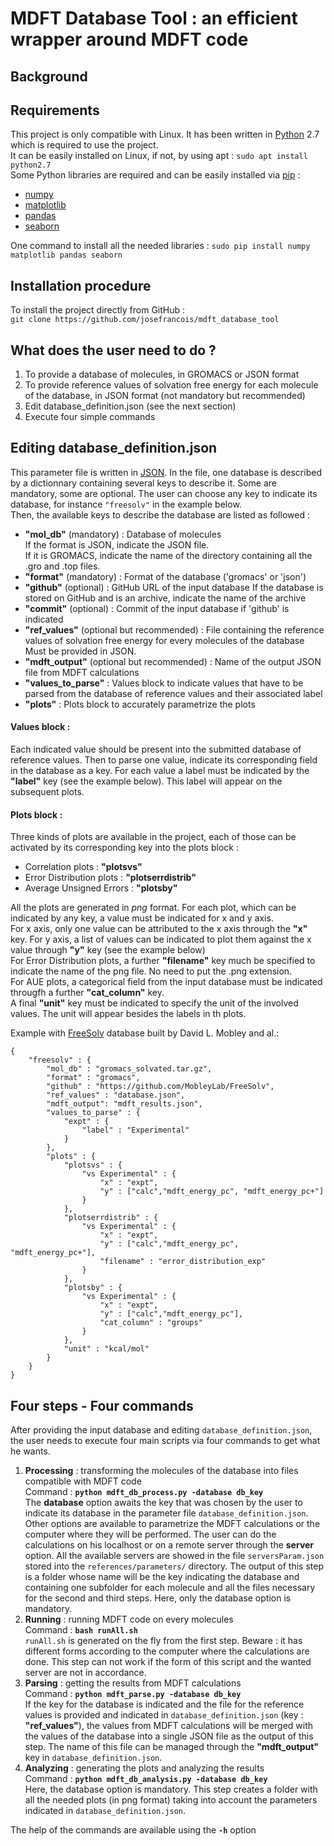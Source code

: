 # MDFT Database Tool : an efficient wrapper around MDFT code
## Background
## Requirements
This project is only compatible with Linux. It has been written in [Python](https://www.python.org/) 2.7 which is required to use the project. \
It can be easily installed on Linux, if not, by using apt : `sudo apt install python2.7`\
Some Python libraries are required and can be easily installed via [pip](https://pip.pypa.io/en/stable/installing/) :
- [numpy](http://www.numpy.org/)
- [matplotlib](https://matplotlib.org/)
- [pandas](http://pandas.pydata.org/)
- [seaborn](https://seaborn.pydata.org/)

One command to install all the needed libraries : `sudo pip install numpy matplotlib pandas seaborn`

## Installation procedure
To install the project directly from GitHub :\
`git clone https://github.com/josefrancois/mdft_database_tool`

## What does the user need to do ?
1. To provide a database of molecules, in GROMACS or JSON format
2. To provide reference values of solvation free energy for each molecule of the database, in JSON format (not mandatory but recommended)
3. Edit database_definition.json (see the next section)
4. Execute four simple commands

## Editing database_definition.json
This parameter file is written in [JSON](https://fr.wikipedia.org/wiki/JavaScript_Object_Notation). 
In the file, one database is described by a dictionnary containing several keys to describe it. Some are mandatory, some are optional. The user can choose any key to indicate its database, for instance `"freesolv"` in the example below.\
Then, the available keys to describe the database are listed as followed :
- **"mol_db"** (mandatory) : Database of molecules\
  If the format is JSON, indicate the JSON file.\
  If it is GROMACS, indicate the name of the directory containing all the .gro and .top files.
- **"format"** (mandatory) : Format of the database ('gromacs' or 'json')
- **"github"** (optional) : GitHub URL of the input database
If the database is stored on GitHub and is an archive, indicate the name of the archive
- **"commit"** (optional) : Commit of the input database if 'github' is indicated
- **"ref_values"** (optional but recommended) : File containing the reference values of solvation free energy for every molecules of the database
  Must be provided in JSON.
- **"mdft_output"** (optional but recommended) : Name of the output JSON file from MDFT calculations
- **"values_to_parse"** : Values block to indicate values that have to be parsed from the database of reference values and their associated label 
- **"plots"** : Plots block to accurately parametrize the plots

#### Values block :
Each indicated value should be present into the submitted database of reference values. Then to parse one value, indicate its corresponding field in the database as a key. For each value a label must be indicated by the **"label"** key (see the example below). This label will appear on the subsequent plots.

#### Plots block :
Three kinds of plots are available in the project, each of those can be activated by its corresponding key into the plots block :
- Correlation plots : **"plotsvs"**
- Error Distribution plots : **"plotserrdistrib"**
- Average Unsigned Errors : **"plotsby"**

All the plots are generated in *png* format.
For each plot, which can be indicated by any key, a value must be indicated for x and y axis.\
For x axis, only one value can be attributed to the x axis through the **"x"** key. For y axis, a list of values can be indicated to plot them against the x value through **"y"** key (see the example below)\
For Error Distribution plots, a further **"filename"** key much be specified to indicate the name of the png file. No need to put the .png extension.\
For AUE plots, a categorical field from the input database must be indicated througfh a further **"cat_column"** key.\
A final **"unit"** key must be indicated to specify the unit of the involved values. The unit will appear besides the labels in th plots.

Example with [FreeSolv](https://github.com/MobleyLab/FreeSolv) database built by David L. Mobley and al.:
```
{
    "freesolv" : {                          
        "mol_db" : "gromacs_solvated.tar.gz", 
        "format" : "gromacs",
        "github" : "https://github.com/MobleyLab/FreeSolv",
        "ref_values" : "database.json",
        "mdft_output": "mdft_results.json",
        "values_to_parse" : {
            "expt" : {
                "label" : "Experimental"
            }
        },
        "plots" : {
            "plotsvs" : {
                "vs Experimental" : {
                    "x" : "expt",
                    "y" : ["calc","mdft_energy_pc", "mdft_energy_pc+"]
                }
            },
            "plotserrdistrib" : {
                "vs Experimental" : {
                    "x" : "expt",
                    "y" : ["calc","mdft_energy_pc", "mdft_energy_pc+"],
                    "filename" : "error_distribution_exp"
                }
            },
            "plotsby" : {
                "vs Experimental" : {
                    "x" : "expt",
                    "y" : ["calc","mdft_energy_pc"],
                    "cat_column" : "groups"
                }
            },
            "unit" : "kcal/mol"
        }
    }     
}
```
## Four steps - Four commands
After providing the input database and editing `database_definition.json`, the user needs to execute four main scripts via four commands to get what he wants.
1) **Processing** : transforming the molecules of the database into files compatible with MDFT code\
Command : **`python mdft_db_process.py -database db_key`**\
The **database** option awaits the key that was chosen by the user to indicate its database in the parameter file `database_definition.json`.\
Other options are available to parametrize the MDFT calculations or the computer where they will be performed.
The user can do the calculations on his localhost or on a remote server through the **server** option. All the available servers are showed in the file `serversParam.json` stored into the `references/parameters/` directory.
The output of this step is a folder whose name will be the key indicating the database and containing one subfolder for each molecule and all the files necessary for the second and third steps.
Here, only the database option is mandatory. 
2) **Running** : running MDFT code on every molecules\
Command : **`bash runAll.sh`**\
`runAll.sh` is generated on the fly from the first step. Beware : it has different forms according to the computer where the calculations are done. This step can not work if the form of this script and the wanted server are not in accordance.
3) **Parsing** : getting the results from MDFT calculations\
Command : **`python mdft_parse.py -database db_key`**\
If the key for the database is indicated and the file for the reference values is provided and indicated in `database_definition.json` (key : **"ref_values"**), the values from MDFT calculations will be merged with the values of the database into a single JSON file as the output of this step. The name of this file can be managed through the **"mdft_output"** key in `database_definition.json`.
4) **Analyzing** : generating the plots and analyzing the results\
Command : **`python mdft_db_analysis.py -database db_key`**\
Here, the database option is mandatory. This step creates a folder with all the needed plots (in png format) taking into account the parameters indicated in `database_definition.json`.

The help of the commands are available using the **`-h`** option 
